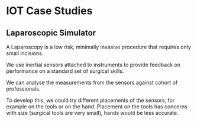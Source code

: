 # IOT Case Studies

## Laparoscopic Simulator

A Laparoscopy is a low risk, minimally invasive procedure that requires only small incisions.

We use inertial sensors attached to instruments to provide feedback on performance on a standard set of surgical skills.

We can analyse the measurements from the sensors against cohort of professionals. 

To develop this, we could try different placements of the sensors, for example on the tools or on the hand. Placement on the tools has concerns with size (surgical tools are very small), hands would be less accurate. 